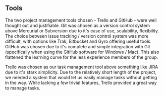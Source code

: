 ## Tools

The two project management tools chosen - Trello and GitHub - were well thought out and justifiable. Git was chosen as a version control system above Mercurial or Subversion due to it's ease of use, scalability, flexibility. The choice between issue tracking / version control system was more difficult, with options like Trak, Bitbucket and Gyro offering useful tools. GitHub was chosen due to it's complete and simple integration with Git (specifically when using the GitHub software for Windows / Mac). This also flattened the learning curve for the less experience members of the group.

Trello was chosen as our task management tool above something like JIRA due to it's stark simplicity. Due to the relatively short length of the project, we needed a system that would let us easily manage tasks without getting in the way. While lacking a few trivial features, Trello provided a great way to manage tasks.